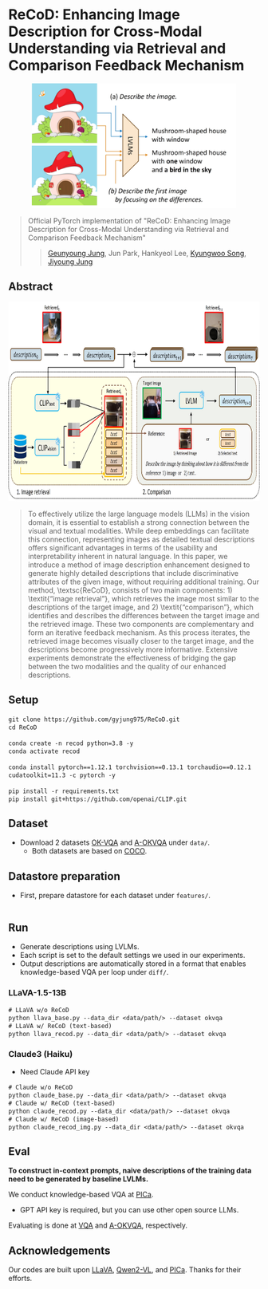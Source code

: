 # ReCoD: Enhancing Image Description for Cross-Modal Understanding via Retrieval and Comparison Feedback Mechanism
<p align="center">
<img src="figs/init_fig.jpg" alt= "" width="" height="250">
</p>

> Official PyTorch implementation of "ReCoD: Enhancing Image Description for Cross-Modal Understanding via Retrieval and Comparison Feedback Mechanism"
> > [Geunyoung Jung](https://gyjung975.github.io/), Jun Park, Hankyeol Lee, [Kyungwoo Song](https://scholar.google.com/citations?user=HWxRii4AAAAJ&hl=ko), [Jiyoung Jung ](https://rcv.uos.ac.kr/)

## Abstract
<p align="center">
<img src="figs/framework.jpg" alt= "" width="" height="400">
</p>

> To effectively utilize the large language models (LLMs) in the vision domain, it is essential to establish a strong connection between the visual and textual modalities. While deep embeddings can facilitate this connection, representing images as detailed textual descriptions offers significant advantages in terms of the usability and interpretability inherent in natural language. In this paper, we introduce a method of image description enhancement designed to generate highly detailed descriptions that include discriminative attributes of the given image, without requiring additional training. Our method, \textsc{ReCoD}, consists of two main components: 1) \textit{“image retrieval”}, which retrieves the image most similar to the descriptions of the target image, and 2) \textit{“comparison”}, which identifies and describes the differences between the target image and the retrieved image. These two components are complementary and form an iterative feedback mechanism. As this process iterates, the retrieved image becomes visually closer to the target image, and the descriptions become progressively more informative. Extensive experiments demonstrate the effectiveness of bridging the gap between the two modalities and the quality of our enhanced descriptions.

## Setup
```shell
git clone https://github.com/gyjung975/ReCoD.git
cd ReCoD

conda create -n recod python=3.8 -y
conda activate recod

conda install pytorch==1.12.1 torchvision==0.13.1 torchaudio==0.12.1 cudatoolkit=11.3 -c pytorch -y

pip install -r requirements.txt
pip install git+https://github.com/openai/CLIP.git
```

## Dataset
* Download 2 datasets [OK-VQA](https://okvqa.allenai.org/) and [A-OKVQA](https://github.com/allenai/aokvqa) under `data/`.
  * Both datasets are based on [COCO](https://cocodataset.org/#home).

## Datastore preparation
* First, prepare datastore for each dataset under `features/`.
```shell

```

## Run
* Generate descriptions using LVLMs.
* Each script is set to the default settings we used in our experiments.
* Output descriptions are automatically stored in a format that enables knowledge-based VQA per loop under `diff/`.

### LLaVA-1.5-13B
```shell
# LLaVA w/o ReCoD
python llava_base.py --data_dir <data/path/> --dataset okvqa
# LLaVA w/ ReCoD (text-based)
python llava_recod.py --data_dir <data/path/> --dataset okvqa
```
### Claude3 (Haiku)
* Need Claude API key
```shell
# Claude w/o ReCoD
python claude_base.py --data_dir <data/path/> --dataset okvqa
# Claude w/ ReCoD (text-based)
python claude_recod.py --data_dir <data/path/> --dataset okvqa
# Claude w/ ReCoD (image-based)
python claude_recod_img.py --data_dir <data/path/> --dataset okvqa
```

## Eval
**To construct in-context prompts, naive descriptions of the training data need to be generated by baseline LVLMs.**

We conduct knowledge-based VQA at [PICa](https://github.com/microsoft/PICa).
* GPT API key is required, but you can use other open source LLMs.

Evaluating is done at [VQA](https://github.com/GT-Vision-Lab/VQA) and [A-OKVQA](https://github.com/allenai/aokvqa), respectively.

## Acknowledgements
Our codes are built upon [LLaVA](https://github.com/haotian-liu/LLaVA), [Qwen2-VL](https://github.com/QwenLM/Qwen2.5-VL), and [PICa](https://github.com/microsoft/PICa). Thanks for their efforts.
